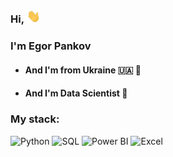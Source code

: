 ### Hi, <img src="gif/wave.gif" width=22>
### I'm Egor Pankov
- #### And I'm from Ukraine :ukraine: :pray:
- #### And I'm Data Scientist :metal:

### My stack:
![Python](https://img.shields.io/badge/-Python-000?&logo=Python) 
![SQL](https://img.shields.io/badge/-SQL-000?&logo=PostgreSQL) 
![Power BI](https://img.shields.io/badge/-Power%20BI-000?&logo=powerbi)
![Excel](https://img.shields.io/badge/-Excel-000?&logo=microsoft-excel&logoColor=green)



